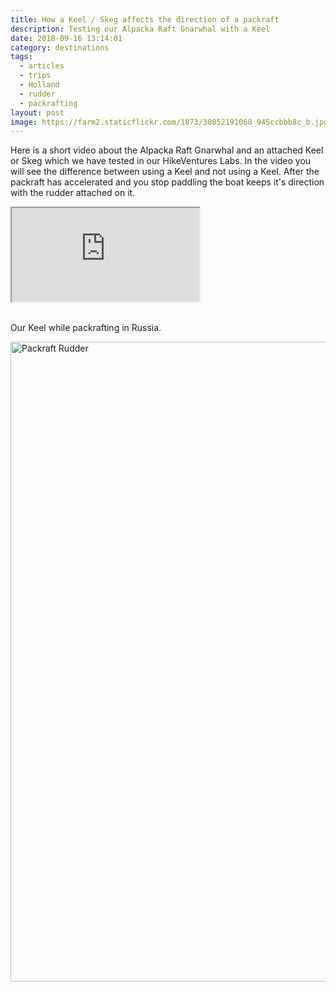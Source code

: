```yaml
---
title: How a Keel / Skeg affects the direction of a packraft
description: Testing our Alpacka Raft Gnarwhal with a Keel
date: 2018-09-16 13:14:01
category: destinations
tags:
  - articles
  - trips
  - Holland
  - rudder
  - packrafting
layout: post
image: https://farm2.staticflickr.com/1873/30852191068_945ccbbb8c_b.jpg
---
```


Here is a short video about the Alpacka Raft Gnarwhal and an attached Keel or Skeg which we have tested in our HikeVentures Labs. In the video you will see the difference between using a Keel and not using a Keel. After the packraft has accelerated and you stop paddling the boat keeps it's direction with the rudder attached on it.

<div class="embed-responsive embed-responsive-16by9">
    <iframe class="embed-responsive-item" src="https://www.youtube.com/embed/jJ2Poh1RvvA"></iframe>
</div>
<br>
<!--more-->

Our Keel while packrafting in Russia.

<a data-flickr-embed="true"  href="https://www.flickr.com/photos/90204224@N07/30852191068/in/dateposted-public/" title="Packraft Rudder"><img src="https://farm2.staticflickr.com/1873/30852191068_945ccbbb8c_b.jpg" width="768" height="1024" alt="Packraft Rudder"></a><script async src="//embedr.flickr.com/assets/client-code.js" charset="utf-8"></script>
